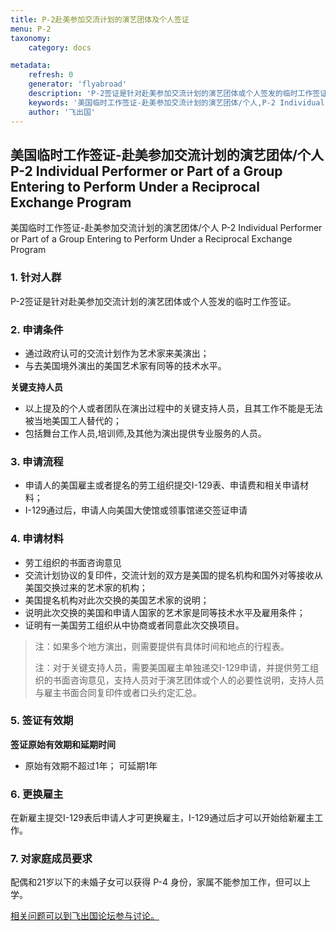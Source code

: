 ```yaml
---
title: P-2赴美参加交流计划的演艺团体及个人签证
menu: P-2
taxonomy:
    category: docs

metadata:
    refresh: 0
    generator: 'flyabroad'
    description: 'P-2签证是针对赴美参加交流计划的演艺团体或个人签发的临时工作签证。'
    keywords: '美国临时工作签证-赴美参加交流计划的演艺团体/个人,P-2 Individual Performer or Part of a Group Entering to Perform Under a Reciprocal Exchange Program'
    author: '飞出国'
---
```

## 美国临时工作签证-赴美参加交流计划的演艺团体/个人 P-2 Individual Performer or Part of a Group Entering to Perform Under a Reciprocal Exchange Program

美国临时工作签证-赴美参加交流计划的演艺团体/个人 P-2 Individual Performer or Part of a Group Entering to Perform Under a Reciprocal Exchange Program

### 1. 针对人群 ###

P-2签证是针对赴美参加交流计划的演艺团体或个人签发的临时工作签证。

### 2. 申请条件 ###

- 通过政府认可的交流计划作为艺术家来美演出；
- 与去美国境外演出的美国艺术家有同等的技术水平。

**关键支持人员**

- 以上提及的个人或者团队在演出过程中的关键支持人员，且其工作不能是无法被当地美国工人替代的；
- 包括舞台工作人员,培训师,及其他为演出提供专业服务的人员。

### 3. 申请流程 ###

- 申请人的美国雇主或者提名的劳工组织提交I-129表、申请费和相关申请材料；
- I-129通过后，申请人向美国大使馆或领事馆递交签证申请

### 4. 申请材料 ###

- 劳工组织的书面咨询意见
- 交流计划协议的复印件，交流计划的双方是美国的提名机构和国外对等接收从美国交换过来的艺术家的机构；
- 美国提名机构对此次交换的美国艺术家的说明；
- 说明此次交换的美国和申请人国家的艺术家是同等技术水平及雇用条件；
- 证明有一美国劳工组织从中协商或者同意此次交换项目。

>注：如果多个地方演出，则需要提供有具体时间和地点的行程表。
>
>注：对于关键支持人员，需要美国雇主单独递交I-129申请，并提供劳工组织的书面咨询意见，支持人员对于演艺团体或个人的必要性说明，支持人员与雇主书面合同复印件或者口头约定汇总。

### 5. 签证有效期 ###

**签证原始有效期和延期时间**

- 原始有效期不超过1年； 可延期1年

### 6. 更换雇主 ###

在新雇主提交I-129表后申请人才可更换雇主，I-129通过后才可以开始给新雇主工作。

### 7. 对家庭成员要求 ###

配偶和21岁以下的未婚子女可以获得 P-4 身份，家属不能参加工作，但可以上学。

[相关问题可以到飞出国论坛参与讨论。](http://bbs.fcgvisa.com/t/6159?target=_blank)